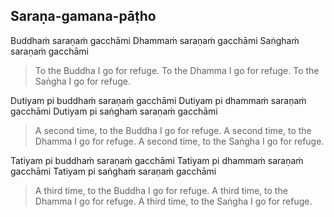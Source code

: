 ## Saraṇa-gamana-pāṭho<a id="sarana-gamana-patho"></a>
Buddhaṁ saraṇaṁ gacchāmi
Dhammaṁ saraṇaṁ gacchāmi
Saṅghaṁ saraṇaṁ gacchāmi

<div class="english">

> To the Buddha I go for refuge.
> To the Dhamma I go for refuge.
> To the Saṅgha I go for refuge.

</div>

Dutiyam pi buddhaṁ saraṇaṁ gacchāmi
Dutiyam pi dhammaṁ saraṇaṁ gacchāmi
Dutiyam pi saṅghaṁ saraṇaṁ gacchāmi

<div class="english">

> A second time, to the Buddha I go for refuge.
> A second time, to the Dhamma I go for refuge.
> A second time, to the Saṅgha I go for refuge.

</div>

Tatiyam pi buddhaṁ saraṇaṁ gacchāmi
Tatiyam pi dhammaṁ saraṇaṁ gacchāmi
Tatiyam pi saṅghaṁ saraṇaṁ gacchāmi

<div class="english">

> A third time, to the Buddha I go for refuge.
> A third time, to the Dhamma I go for refuge.
> A third time, to the Saṅgha I go for refuge.

</div>
